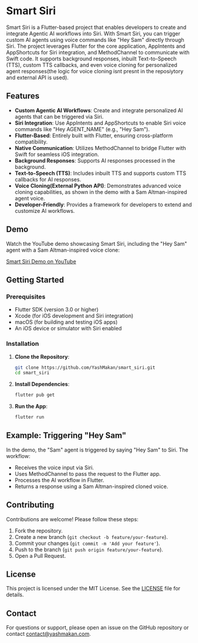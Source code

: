 # Smart Siri

Smart Siri is a Flutter-based project that enables developers to create and integrate Agentic AI workflows into Siri. With Smart Siri, you can trigger custom AI agents using voice commands like "Hey Sam" directly through Siri. The project leverages Flutter for the core application, AppIntents and AppShortcuts for Siri integration, and MethodChannel to communicate with Swift code. It supports background responses, inbuilt Text-to-Speech (TTS), custom TTS callbacks, and even voice cloning for personalized agent responses(the logic for voice cloning isnt presnt in the reposiytory and external API is used).

## Features

- **Custom Agentic AI Workflows**: Create and integrate personalized AI agents that can be triggered via Siri.
- **Siri Integration**: Use AppIntents and AppShortcuts to enable Siri voice commands like "Hey AGENT_NAME" (e.g., "Hey Sam").
- **Flutter-Based**: Entirely built with Flutter, ensuring cross-platform compatibility.
- **Native Communication**: Utilizes MethodChannel to bridge Flutter with Swift for seamless iOS integration.
- **Background Responses**: Supports AI responses processed in the background.
- **Text-to-Speech (TTS)**: Includes inbuilt TTS and supports custom TTS callbacks for AI responses.
- **Voice Cloning(External Python API)**: Demonstrates advanced voice cloning capabilities, as shown in the demo with a Sam Altman-inspired agent voice.
- **Developer-Friendly**: Provides a framework for developers to extend and customize AI workflows.

## Demo

Watch the YouTube demo showcasing Smart Siri, including the "Hey Sam" agent with a Sam Altman-inspired voice clone:

[Smart Siri Demo on YouTube](https://www.youtube.com/watch?v=G-GVmEaySdw)

## Getting Started

### Prerequisites

- Flutter SDK (version 3.0 or higher)
- Xcode (for iOS development and Siri integration)
- macOS (for building and testing iOS apps)
- An iOS device or simulator with Siri enabled

### Installation

1. **Clone the Repository**:
   ```bash
   git clone https://github.com/YashMakan/smart_siri.git
   cd smart_siri
   ```

2. **Install Dependencies**:
   ```bash
   flutter pub get
   ```

4. **Run the App**:
   ```bash
   flutter run
   ```

## Example: Triggering "Hey Sam"

In the demo, the "Sam" agent is triggered by saying "Hey Sam" to Siri. The workflow:
- Receives the voice input via Siri.
- Uses MethodChannel to pass the request to the Flutter app.
- Processes the AI workflow in Flutter.
- Returns a response using a Sam Altman-inspired cloned voice.

## Contributing

Contributions are welcome! Please follow these steps:
1. Fork the repository.
2. Create a new branch (`git checkout -b feature/your-feature`).
3. Commit your changes (`git commit -m 'Add your feature'`).
4. Push to the branch (`git push origin feature/your-feature`).
5. Open a Pull Request.

## License

This project is licensed under the MIT License. See the [LICENSE](LICENSE) file for details.

## Contact

For questions or support, please open an issue on the GitHub repository or contact [contact@yashmakan.com](mailto:contact@yashmakan.com).